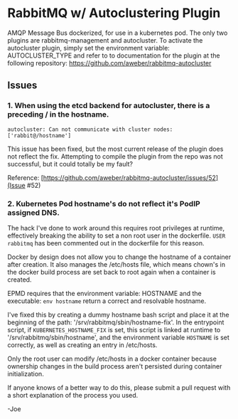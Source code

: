 # RabbitMQ w/ Autoclustering Plugin

AMQP Message Bus dockerized, for use in a kubernetes pod.  The only two plugins are rabbitmq-management and autocluster.  To activate the autocluster plugin, simply set the environment variable: AUTOCLUSTER_TYPE and refer to to documentation for the plugin at the following repository: https://github.com/aweber/rabbitmq-autocluster


## Issues

### 1. When using the etcd backend for autocluster, there is a preceding / in the hostname. 

```
autocluster: Can not communicate with cluster nodes: ['rabbit@/hostname']
```

This issue has been fixed, but the most current release of the plugin does not reflect the fix.  Attempting to compile the plugin from the repo was not successful, but it could totally be my fault?

Reference: [https://github.com/aweber/rabbitmq-autocluster/issues/52](Issue #52)


### 2. Kubernetes Pod hostname's do not reflect it's PodIP assigned DNS. 

The hack I've done to work around this requires root privileges at runtime, effectively breaking the ability to set a non root user in the dockerfile.  `USER rabbitmq` has been commented out in the dockerfile for this reason.

Docker by design does not allow you to change the hostname of a container after creation.  It also manages the /etc/hosts file, which means chown's in the docker build process are set back to root again when a container is created.

EPMD requires that the environment variable: HOSTNAME and the executable: `env hostname` return a correct and resolvable hostname.

I've fixed this by creating a dummy hostname bash script and place it at the beginning of the path: '/srv/rabbitmq/sbin/hostname-fix'.  In the entrypoint script, if `KUBERNETES_HOSTNAME_FIX` is set, this script is linked at runtime to '/srv/rabbitmq/sbin/hostname', and the environment variable `HOSTNAME` is set correctly, as well as creating an entry in /etc/hosts.  

Only the root user can modify /etc/hosts in a docker container because ownership changes in the build process aren't persisted during container initialization.

If anyone knows of a better way to do this, please submit a pull request with a short explanation of the process you used.

-Joe
